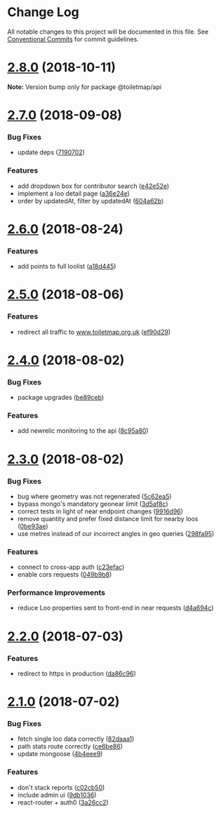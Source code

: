 # Change Log

All notable changes to this project will be documented in this file.
See [Conventional Commits](https://conventionalcommits.org) for commit guidelines.

# [2.8.0](https://github.com/neontribe/gbptm/compare/v2.7.0...v2.8.0) (2018-10-11)

**Note:** Version bump only for package @toiletmap/api





<a name="2.7.0"></a>
# [2.7.0](https://github.com/neontribe/gbptm/compare/v2.6.0...v2.7.0) (2018-09-08)


### Bug Fixes

* update deps ([7190702](https://github.com/neontribe/gbptm/commit/7190702))


### Features

* add dropdown box for contributor search ([e42e52e](https://github.com/neontribe/gbptm/commit/e42e52e))
* implement a loo detail page ([a36e24e](https://github.com/neontribe/gbptm/commit/a36e24e))
* order by updatedAt, filter by updatedAt ([604a62b](https://github.com/neontribe/gbptm/commit/604a62b))





<a name="2.6.0"></a>
# [2.6.0](https://github.com/neontribe/gbptm/compare/v2.5.0...v2.6.0) (2018-08-24)


### Features

* add points to full loolist ([a18d445](https://github.com/neontribe/gbptm/commit/a18d445))




<a name="2.5.0"></a>
# [2.5.0](https://github.com/neontribe/gbptm/compare/v2.4.0...v2.5.0) (2018-08-06)


### Features

* redirect all traffic to www.toiletmap.org.uk ([ef90d29](https://github.com/neontribe/gbptm/commit/ef90d29))




<a name="2.4.0"></a>
# [2.4.0](https://github.com/neontribe/gbptm/compare/v2.3.0...v2.4.0) (2018-08-02)


### Bug Fixes

* package upgrades ([be89ceb](https://github.com/neontribe/gbptm/commit/be89ceb))


### Features

* add newrelic monitoring to the api ([8c95a80](https://github.com/neontribe/gbptm/commit/8c95a80))




<a name="2.3.0"></a>
# [2.3.0](https://github.com/neontribe/gbptm/compare/v2.2.0...v2.3.0) (2018-08-02)


### Bug Fixes

* bug where geometry was not regenerated ([5c62ea5](https://github.com/neontribe/gbptm/commit/5c62ea5))
* bypass mongo's mandatory geonear limit ([3d5af8c](https://github.com/neontribe/gbptm/commit/3d5af8c))
* correct tests in light of near endpoint changes ([9916d96](https://github.com/neontribe/gbptm/commit/9916d96))
* remove quantity and prefer fixed distance limit for nearby loos ([0be93ae](https://github.com/neontribe/gbptm/commit/0be93ae))
* use metres instead of our incorrect angles in geo queries ([298fa95](https://github.com/neontribe/gbptm/commit/298fa95))


### Features

* connect to cross-app auth ([c23efac](https://github.com/neontribe/gbptm/commit/c23efac))
* enable cors requests ([049b9b8](https://github.com/neontribe/gbptm/commit/049b9b8))


### Performance Improvements

* reduce Loo properties sent to front-end in near requests ([d4a694c](https://github.com/neontribe/gbptm/commit/d4a694c))




<a name="2.2.0"></a>
# [2.2.0](https://github.com/neontribe/gbptm/compare/v2.1.0...v2.2.0) (2018-07-03)


### Features

* redirect to https in production ([da86c96](https://github.com/neontribe/gbptm/commit/da86c96))




<a name="2.1.0"></a>
# [2.1.0](https://github.com/neontribe/gbptm/compare/v0.0.5...v2.1.0) (2018-07-02)


### Bug Fixes

* fetch single loo data correctly ([82daaa1](https://github.com/neontribe/gbptm/commit/82daaa1))
* path stats route correctly ([ce6be86](https://github.com/neontribe/gbptm/commit/ce6be86))
* update mongoose ([4b4eee9](https://github.com/neontribe/gbptm/commit/4b4eee9))


### Features

* don't stack reports ([c02cb50](https://github.com/neontribe/gbptm/commit/c02cb50))
* include admin ui ([9db1036](https://github.com/neontribe/gbptm/commit/9db1036))
* react-router + auth0 ([3a26cc2](https://github.com/neontribe/gbptm/commit/3a26cc2))
